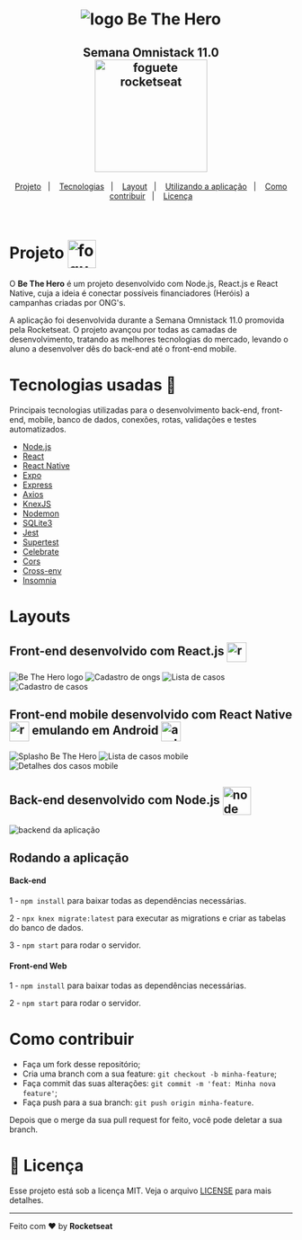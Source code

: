<h1 align="center">
  <img alt="logo Be The Hero" src="./github/logo@3x.png">
</h1>

<h2 align="center">
 Semana Omnistack 11.0<br>
  <img alt="foguete rocketseat" src="./github/rocketseat.svg" width="200px" href="http://rocketseat.com.br"> 
</h2>

<p align="center">
   <a href="#projeto--">Projeto</a>&nbsp;&nbsp;&nbsp;|&nbsp;&nbsp;&nbsp;
  <a href="#tecnologias-usadas-rocket">Tecnologias</a>&nbsp;&nbsp;&nbsp;|&nbsp;&nbsp;&nbsp;
  <a href="#layouts">Layout</a>&nbsp;&nbsp;&nbsp;|&nbsp;&nbsp;&nbsp;
  <a href="##rodando-a-aplicação">Utilizando a aplicação</a>&nbsp;&nbsp;&nbsp;|&nbsp;&nbsp;&nbsp;
  <a href="#como-contribuir">Como contribuir</a>&nbsp;&nbsp;&nbsp;|&nbsp;&nbsp;&nbsp;
  <a href="#memo-licença">Licença</a>
</p>

<br>

 # Projeto  <img alt="foguete rocketseat" src="./github/mobileicon.svg" width="50px" align="center"> 
 
<p>O <strong>Be The Hero</strong> é um projeto desenvolvido com Node.js, React.js e React Native, cuja a ideia é conectar possíveis financiadores (Heróis) a campanhas criadas por ONG's.</p>
<p>A aplicação foi desenvolvida durante a Semana Omnistack 11.0 promovida pela Rocketseat. O projeto avançou por todas as camadas de desenvolvimento, tratando as melhores tecnologias do mercado, levando o aluno a desenvolver dês do back-end até o front-end mobile.</p>


 # Tecnologias usadas :rocket:
Principais tecnologias utilizadas para o desenvolvimento back-end, front-end, mobile, banco de dados, conexões, rotas, validações e testes automatizados.
- [Node.js](https://nodejs.org/en/)
- [React](https://reactjs.org)
- [React Native](https://facebook.github.io/react-native/)
- [Expo](https://expo.io/)
- [Express](https://expressjs.com/pt-br/)
- [Axios](https://www.npmjs.com/package/axios)
- [KnexJS](http://knexjs.org/)
- [Nodemon](https://nodemon.io/)
- [SQLite3](https://www.sqlite.org/index.html)
- [Jest](https://jestjs.io/)
- [Supertest](https://www.npmjs.com/package/supertest)
- [Celebrate](https://github.com/arb/celebrate)
- [Cors](https://developer.mozilla.org/pt-BR/docs/Web/HTTP/Controle_Acesso_CORS)
- [Cross-env](https://www.npmjs.com/package/cross-env)
- [Insomnia](https://insomnia.rest/)
 
# Layouts
<h2>
  Front-end desenvolvido com React.js 
  <img alt="react icon" src="./github/react.svg" width="35px" align="center">
</h2>

![Be The Hero logo](github/index.png)
![Cadastro de ongs](github/form.png)
![Lista de casos](github/casos.png)
![Cadastro de casos](github/cadastro.png)

<h2>
  Front-end mobile desenvolvido com React Native  
  <img alt="react native icon" src="./github/reactnative.png" width="35px" align="center">
  emulando em Android
  <img alt="android icon" src="./github/android.svg" width="35px" align="center">

</h2>

![Splasho Be The Hero ](github/splash.png)
![Lista de casos mobile](github/listamobile.png)
![Detalhes dos casos mobile](github/detalhescaso.png)

<h2> 
  Back-end desenvolvido com Node.js
  <img alt="node icon" src="./github/iconnode.png" width="50px" align="center">
 </h2> 
 
![backend da aplicação](github/backend.png)

## Rodando a aplicação 

#### Back-end
1 - `npm install` para baixar todas as dependências necessárias.

2 - `npx knex migrate:latest` para executar as migrations e criar as tabelas do banco de dados.

3 - `npm start` para rodar o servidor.

#### Front-end Web
1 - `npm install` para baixar todas as dependências necessárias.

2 - `npm start` para rodar o servidor.

# Como contribuir 

- Faça um fork desse repositório;
- Cria uma branch com a sua feature: `git checkout -b minha-feature`;
- Faça commit das suas alterações: `git commit -m 'feat: Minha nova feature'`;
- Faça push para a sua branch: `git push origin minha-feature`.

Depois que o merge da sua pull request for feito, você pode deletar a sua branch.

# :memo: Licença 

Esse projeto está sob a licença MIT. Veja o arquivo [LICENSE](LICENSE.md) para mais detalhes.

---

Feito com ❤️ by **Rocketseat**
